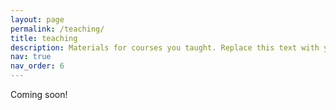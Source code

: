 ```yaml
---
layout: page
permalink: /teaching/
title: teaching
description: Materials for courses you taught. Replace this text with your description.
nav: true
nav_order: 6
---
```


Coming soon!

